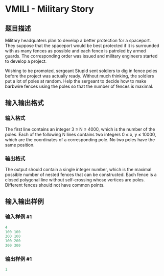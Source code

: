 # VMILI - Military Story

## 题目描述

Military headquaters plan to develop a better protection for a spaceport. They suppose that the spaceport would be best protected if it is surrounded with as many fences as possible and each fence is patroled by armed guards. The corresponding order was issued and military engineers started to develop a project.

Wishing to be promoted, sergeant Stupid sent soldiers to dig in fence poles before the project was actually ready. Without much thinking, the soldiers put a lot of poles at random. Help the sergeant to decide how to make barbwire fences using the poles so that the number of fences is maximal.

## 输入输出格式

### 输入格式

The first line contains an integer 3 ≤ N ≤ 4000, which is the number of the poles. Each of the following N lines contains two integers 0 ≤ x, y ≤ 10000, which are the coordinates of a corresponding pole. No two poles have the same position.

### 输出格式

The output should contain a single integer number, which is the maximal possible number of nested fences that can be constructed. Each fence is a closed polygonal line without self-crossing whose vertices are poles. Different fences should not have common points.

## 输入输出样例

### 输入样例 #1

```cpp
4
100 100
200 100
100 200
300 300
```


### 输出样例 #1

```cpp
1
```


